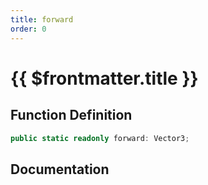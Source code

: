 ```yaml
---
title: forward
order: 0
---
```


# {{ $frontmatter.title }}

## Function Definition

```ts
public static readonly forward: Vector3;
```

## Documentation

<!--@include: ./parts/forward.md-->
